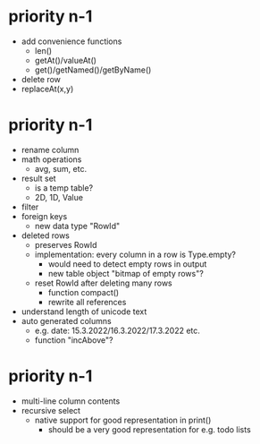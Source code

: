 priority n-1
============
* add convenience functions
  * len()
  * getAt()/valueAt()
  * get()/getNamed()/getByName()
* delete row
* replaceAt(x,y)

priority n-1
============
* rename column
* math operations
  * avg, sum, etc.
* result set
  * is a temp table?
  * 2D, 1D, Value
* filter
* foreign keys
  * new data type "RowId"
* deleted rows
  * preserves RowId
  * implementation: every column in a row is Type.empty?
    * would need to detect empty rows in output
    * new table object "bitmap of empty rows"?
  * reset RowId after deleting many rows
    * function compact()
    * rewrite all references
* understand length of unicode text
* auto generated columns
  * e.g. date: 15.3.2022/16.3.2022/17.3.2022 etc.
  * function "incAbove"?

priority n-1
============
* multi-line column contents
* recursive select
  * native support for good representation in print()
    * should be a very good representation for e.g. todo lists
